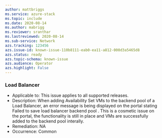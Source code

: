 ```yaml
---
author: mattbriggs
ms.service: azure-stack
ms.topic: include
ms.date: 2020-08-14
ms.author: mabrigg
ms.reviewer: sranthar
ms.lastreviewed: 2020-08-14
ms.sub-service: Network
azs.tracking: 123456
azs.issue-id: known-issue-110b8111-eab0-ea11-a812-000d3a5465d8
azs.status: ready
azs.topic-schema: known-issue
azs.audience: Operator
azs.highlight: False
---
```

### Load Balancer

- Applicable to: This issue applies to all supported releases.
- Description: When adding Availability Set VMs to the backend pool of a Load Balancer, an error message is being displayed on the portal stating Failed to save load balancer backend pool . This is a cosmetic issue on the portal, the functionality is still in place and VMs are successfully added to the backend pool interally. 
- Remediation: NA
- Occurrence: Common